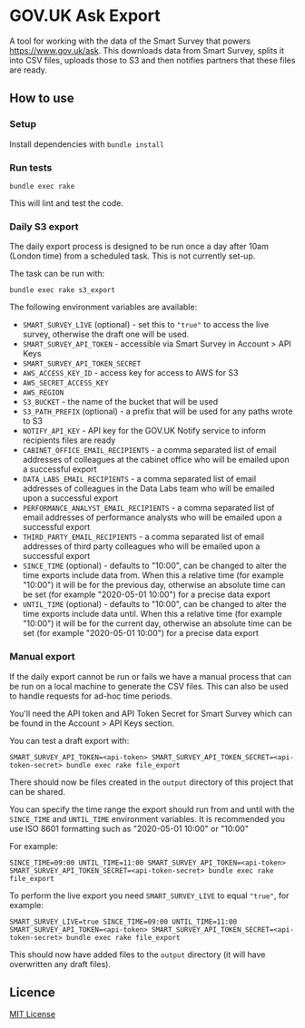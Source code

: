 # GOV.UK Ask Export

A tool for working with the data of the Smart Survey that powers
https://www.gov.uk/ask. This downloads data from Smart Survey, splits it into
CSV files, uploads those to S3 and then notifies partners that these files
are ready.

## How to use

### Setup

Install dependencies with `bundle install`

### Run tests

```
bundle exec rake
```

This will lint and test the code.

### Daily S3 export

The daily export process is designed to be run once a day after 10am (London
time) from a scheduled task. This is not currently set-up.

The task can be run with:

```
bundle exec rake s3_export
```

The following environment variables are available:

- `SMART_SURVEY_LIVE` (optional) - set this to `"true"` to access the live survey,
  otherwise the draft one will be used.
- `SMART_SURVEY_API_TOKEN` - accessible via Smart Survey in Account > API Keys
- `SMART_SURVEY_API_TOKEN_SECRET`
- `AWS_ACCESS_KEY_ID` - access key for access to AWS for S3
- `AWS_SECRET_ACCESS_KEY`
- `AWS_REGION`
- `S3_BUCKET` - the name of the bucket that will be used
- `S3_PATH_PREFIX` (optional) - a prefix that will be used for any paths wrote to S3
- `NOTIFY_API_KEY` - API key for the GOV.UK Notify service to inform recipients
  files are ready
- `CABINET_OFFICE_EMAIL_RECIPIENTS` - a comma separated list of email addresses
  of colleagues at the cabinet office who will be emailed upon a successful export
- `DATA_LABS_EMAIL_RECIPIENTS` - a comma separated list of email addresses
  of colleagues in the Data Labs team who will be emailed upon a successful export
- `PERFORMANCE_ANALYST_EMAIL_RECIPIENTS` - a comma separated list of email addresses
  of performance analysts who will be emailed upon a successful export
- `THIRD_PARTY_EMAIL_RECIPIENTS` - a comma separated list of email addresses
  of third party colleagues who will be emailed upon a successful export
- `SINCE_TIME` (optional) - defaults to "10:00", can be changed to alter the time
  exports include data from. When this a relative time (for example "10:00") it
  will be for the previous day, otherwise an absolute time can be set (for example
  "2020-05-01 10:00") for a precise data export
- `UNTIL_TIME` (optional) - defaults to "10:00", can be changed to alter the time
  exports include data until. When this a relative time (for example "10:00") it
  will be for the current day, otherwise an absolute time can be set (for example
  "2020-05-01 10:00") for a precise data export

### Manual export

If the daily export cannot be run or fails we have a manual process that can
be run on a local machine to generate the CSV files. This can also be used
to handle requests for ad-hoc time periods.

You'll need the API token and API Token Secret for Smart Survey which can be
found in the Account > API Keys section.

You can test a draft export with:

```
SMART_SURVEY_API_TOKEN=<api-token> SMART_SURVEY_API_TOKEN_SECRET=<api-token-secret> bundle exec rake file_export
```

There should now be files created in the `output` directory of this project
that can be shared.

You can specify the time range the export should run from and until with the
`SINCE_TIME` and `UNTIL_TIME` environment variables. It is recommended you
use ISO 8601 formatting such as "2020-05-01 10:00" or "10:00"

For example:

```
SINCE_TIME=09:00 UNTIL_TIME=11:00 SMART_SURVEY_API_TOKEN=<api-token> SMART_SURVEY_API_TOKEN_SECRET=<api-token-secret> bundle exec rake file_export
```

To perform the live export you need `SMART_SURVEY_LIVE` to equal `"true"`, for
example:

```
SMART_SURVEY_LIVE=true SINCE_TIME=09:00 UNTIL_TIME=11:00 SMART_SURVEY_API_TOKEN=<api-token> SMART_SURVEY_API_TOKEN_SECRET=<api-token-secret> bundle exec rake file_export
```

This should now have added files to the `output` directory (it will have
overwritten any draft files).

## Licence

[MIT License](LICENCE)
